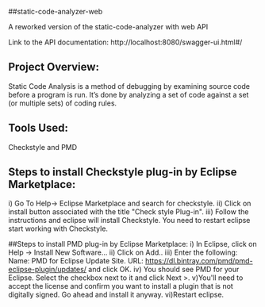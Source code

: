 ##static-code-analyzer-web

A reworked version of the static-code-analyzer with web API 

Link to the API documentation: http://localhost:8080/swagger-ui.html#/

## Project Overview: 
Static Code Analysis is a method of debugging by examining source code before a program is run. It’s done by analyzing a set of code against a set (or multiple sets) of coding rules.

## Tools Used: 
Checkstyle and PMD

## Steps to install Checkstyle plug-in by Eclipse Marketplace: 
i) Go To Help-> Eclipse Marketplace and search for checkstyle. 
ii) Click on install button associated with the title "Check style Plug-in". 
iii) Follow the instructions and eclipse will install Checkstyle. You need to restart eclipse start working with Checkstyle.

##Steps to install PMD plug-in by Eclipse Marketplace: 
i) In Eclipse, click on Help -> Install New Software... 
ii) Click on Add.. 
iii) Enter the following: Name: PMD for Eclipse Update Site. URL: https://dl.bintray.com/pmd/pmd-eclipse-plugin/updates/ and click OK. 
iv) You should see PMD for your Eclipse. Select the checkbox next to it and click Next >.
v)You'll need to accept the license and confirm you want to install a plugin that is not digitally signed. Go ahead and install it anyway. vi)Restart eclipse.
